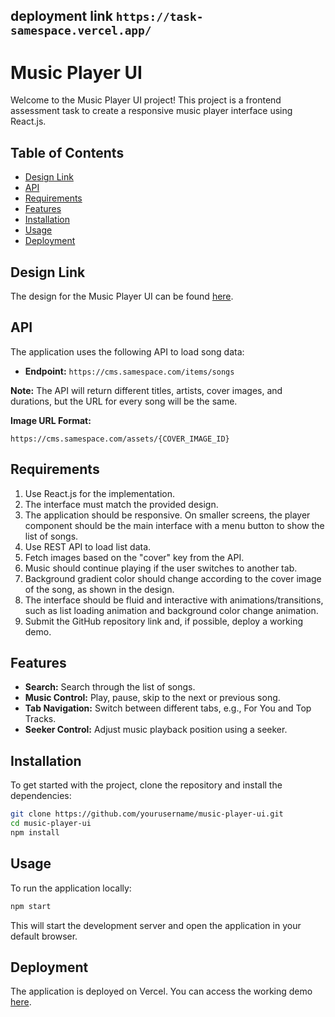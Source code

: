 
## deployment link ```https://task-samespace.vercel.app/ ```
# Music Player UI

Welcome to the Music Player UI project! This project is a frontend assessment task to create a responsive music player interface using React.js.

## Table of Contents

- [Design Link](#design-link)
- [API](#api)
- [Requirements](#requirements)
- [Features](#features)
- [Installation](#installation)
- [Usage](#usage)
- [Deployment](https://task-samespace.vercel.app/)



## Design Link

The design for the Music Player UI can be found [here](https://www.figma.com/file/RtKhzEeeuD2FtRsg2dxSe/p/Front-end-Assessment?type=design&node-id=1-2&mode=design&t=zEkwOdYyaeNx0z7m-4).

## API

The application uses the following API to load song data:
- **Endpoint:** `https://cms.samespace.com/items/songs`

**Note:** The API will return different titles, artists, cover images, and durations, but the URL for every song will be the same.

**Image URL Format:** 
```
https://cms.samespace.com/assets/{COVER_IMAGE_ID}
```

## Requirements

1. Use React.js for the implementation.
2. The interface must match the provided design.
3. The application should be responsive. On smaller screens, the player component should be the main interface with a menu button to show the list of songs.
4. Use REST API to load list data.
5. Fetch images based on the "cover" key from the API.
6. Music should continue playing if the user switches to another tab.
7. Background gradient color should change according to the cover image of the song, as shown in the design.
8. The interface should be fluid and interactive with animations/transitions, such as list loading animation and background color change animation.
9. Submit the GitHub repository link and, if possible, deploy a working demo.

## Features

- **Search:** Search through the list of songs.
- **Music Control:** Play, pause, skip to the next or previous song.
- **Tab Navigation:** Switch between different tabs, e.g., For You and Top Tracks.
- **Seeker Control:** Adjust music playback position using a seeker.

## Installation

To get started with the project, clone the repository and install the dependencies:

```bash
git clone https://github.com/yourusername/music-player-ui.git
cd music-player-ui
npm install
```

## Usage

To run the application locally:

```bash
npm start
```

This will start the development server and open the application in your default browser.

## Deployment

The application is deployed on Vercel. You can access the working demo [here](https://task-samespace.vercel.app/).
